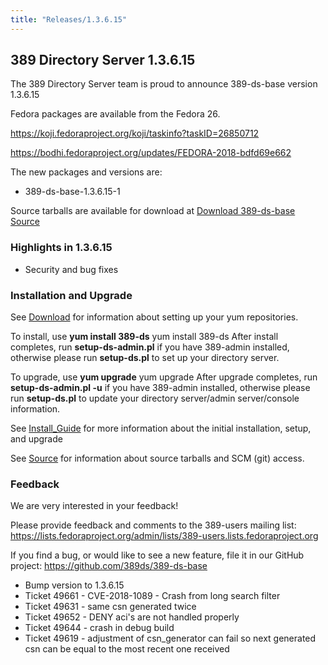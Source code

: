 ```yaml
---
title: "Releases/1.3.6.15"
---
```


389 Directory Server 1.3.6.15
-----------------------------

The 389 Directory Server team is proud to announce 389-ds-base version 1.3.6.15

Fedora packages are available from the Fedora 26.

<https://koji.fedoraproject.org/koji/taskinfo?taskID=26850712>

<https://bodhi.fedoraproject.org/updates/FEDORA-2018-bdfd69e662>

The new packages and versions are:

-   389-ds-base-1.3.6.15-1

Source tarballs are available for download at [Download 389-ds-base Source](https://releases.pagure.org/389-ds-base/389-ds-base-1.3.6.15.tar.bz2)

### Highlights in 1.3.6.15

- Security and bug fixes

### Installation and Upgrade 
See [Download](../download.html) for information about setting up your yum repositories.

To install, use **yum install 389-ds** yum install 389-ds After install completes, run **setup-ds-admin.pl** if you have 389-admin installed, otherwise please run **setup-ds.pl** to set up your directory server.

To upgrade, use **yum upgrade** yum upgrade After upgrade completes, run **setup-ds-admin.pl -u** if you have 389-admin installed, otherwise please run **setup-ds.pl** to update your directory server/admin server/console information.

See [Install\_Guide](../legacy/install-guide.html) for more information about the initial installation, setup, and upgrade

See [Source](../development/source.html) for information about source tarballs and SCM (git) access.

### Feedback

We are very interested in your feedback!

Please provide feedback and comments to the 389-users mailing list: <https://lists.fedoraproject.org/admin/lists/389-users.lists.fedoraproject.org>

If you find a bug, or would like to see a new feature, file it in our GitHub project: <https://github.com/389ds/389-ds-base>

- Bump version to 1.3.6.15
- Ticket 49661 - CVE-2018-1089 - Crash from long search filter
- Ticket 49631 - same csn generated twice
- Ticket 49652 - DENY aci's are not handled properly
- Ticket 49644 - crash in debug build
- Ticket 49619 - adjustment of csn_generator can fail so next generated csn can be equal to the most recent one received

